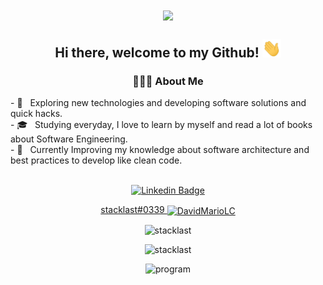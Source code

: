 <div align="center">
  <img
       align="center"
     src="https://readme-typing-svg.herokuapp.com?font=Jetbrain+Mono&color=76F78C&lines=Think+twice,+code+once!;Keep+it+simple!"
     >
  <h2 align="center"> Hi there, welcome to my Github! <img src="https://github.com/ABSphreak/ABSphreak/blob/master/gifs/Hi.gif" width="30px"> <br/> </h2>
  
  
  
  <h3> 👨🏻‍💻 About Me </h3>
  <p align="left">
     - 🤔 &nbsp; Exploring new technologies and developing software solutions and quick hacks.  <br />
  - 🎓 &nbsp; Studying everyday, I love to learn by myself and read a lot of books about Software Engineering. <br />
  - 🌱 &nbsp; Currently Improving my knowledge about software architecture and best practices to develop like clean code.<br />
  <br />
  </p>
  
 [![Linkedin Badge](https://img.shields.io/badge/-Edwin%20Benalcázar%20-blue?style=flat-square&logo=Linkedin&logoColor=white&link=https://www.linkedin.com/in/edwinbenalcazar/)](https://www.linkedin.com/in/edwinbenalcazar/)
  
  <a href="https://discord.gg/stacklast" target="_blank"> stacklast#0339
  <img align="center" src="https://raw.githubusercontent.com/rahuldkjain/github-profile-readme-generator/master/src/images/icons/Social/discord.svg" alt="DavidMarioLC" height="30" width="40" />
 </a>
  
  <p>
    <img src="https://github-readme-stats.vercel.app/api?username=stacklast&show_icons=true" alt="stacklast" /> 
  </p>
  <p>
    <img src="https://github-readme-stats.vercel.app/api/top-langs/?username=stacklast&hide=TeX&layout=compact" alt="stacklast" /> 
  </p>
  <p>
    <img src="https://media.giphy.com/media/citBl9yPwnUOs/source.gif" alt="program" />
  </p>
</div>



<!--
**stacklast/stacklast** is a ✨ _special_ ✨ repository because its `README.md` (this file) appears on your GitHub profile.

Here are some ideas to get you started:

- 🔭 I’m currently working on ...
- 🌱 I’m currently learning ...
- 👯 I’m looking to collaborate on ...
- 🤔 I’m looking for help with ...
- 💬 Ask me about ...
- 📫 How to reach me: ...
- 😄 Pronouns: ...
- ⚡ Fun fact: ...
-->
